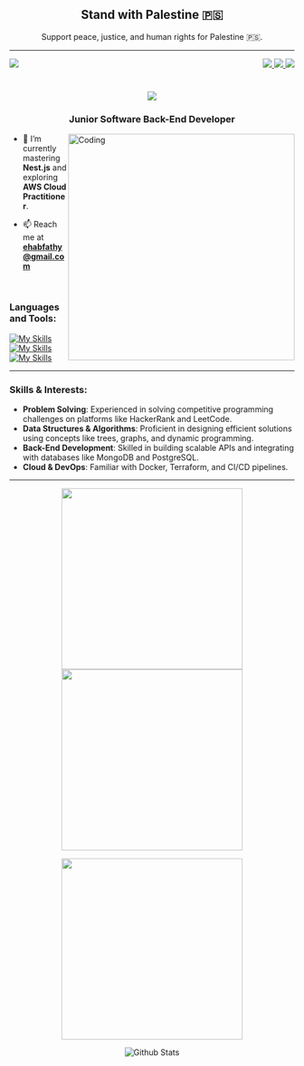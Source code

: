 <!-- Add "Stand with Palestine" message and flag -->
<div align="center">
    <h2>Stand with Palestine 🇵🇸</h2>
    <p>Support peace, justice, and human rights for Palestine 🇵🇸.</p>
</div>

---

<div>
    <!-- visitors section -->
    <img align="left" src="https://visitor-badge.laobi.icu/badge?page_id=ehabfathy.ehabfathy"/>
    <!-- connection section -->
    <div align="right">
        <!-- LinkedIn -->
        <a href="https://linkedin.com/in/ehabfathy">
            <img src="https://img.shields.io/badge/-LinkedIn-0e76a8?style=flat-square&logo=Linkedin&logoColor=white"/>
        </a>
        <!-- Instagram -->
        <a href="https://instagram.com/ehabfathy">
            <img src="https://img.shields.io/badge/-Instagram-e4405f?style=flat-square&logo=Instagram&logoColor=white"/>
        </a>
        <!-- Discord -->
        <a href="https://discordapp.com/users/ehabfathy">
            <img src="https://img.shields.io/badge/-Discord-3b5998?style=flat-square&logo=Discord&logoColor=white">
        </a>
    </div>
</div>

<h1 align="center">
    <a href="https://git.io/typing-svg">
        <img src="https://readme-typing-svg.herokuapp.com/?lines=Hello,There!;+This+is+Ehab+Fathy...;Nice+to+meet+you!&center=true&size=30">
    </a>
</h1>
<h3 align="center">Junior Software Back-End Developer</h3>
<img align="right" alt="Coding" width="400" src="https://cdn.dribbble.com/users/1162077/screenshots/3848914/programmer.gif">

- 🌱 I’m currently mastering **Nest.js** and exploring **AWS Cloud Practitioner**.

- 📫 Reach me at **ehabfathy@gmail.com**

<br>

<h3 align="left">Languages and Tools:</h3>

[![My Skills](https://skillicons.dev/icons?i=js,typescript,nodejs,expressjs,nestjs,mongodb)](https://skillicons.dev)  
[![My Skills](https://skillicons.dev/icons?i=postgresql,redis,docker,git,github,linux,vscode)](https://skillicons.dev)  
[![My Skills](https://skillicons.dev/icons?i=aws,terraform,sqlite)](https://skillicons.dev)

---

<h3 align="left">Skills & Interests:</h3>

- **Problem Solving**: Experienced in solving competitive programming challenges on platforms like HackerRank and LeetCode.  
- **Data Structures & Algorithms**: Proficient in designing efficient solutions using concepts like trees, graphs, and dynamic programming.  
- **Back-End Development**: Skilled in building scalable APIs and integrating with databases like MongoDB and PostgreSQL.  
- **Cloud & DevOps**: Familiar with Docker, Terraform, and CI/CD pipelines.

---

<div align="center">
    <p align="center">
        <img width=320 align="center" src="https://github-readme-streak-stats.herokuapp.com/?user=ehabfathy&theme=react&border=61dafb&hide_border=true"/>
        <img width=320 align="center" src="https://github-readme-stats.vercel.app/api?username=ehabfathy&theme=react&hide_border=true&show_icons=true"/>
    </p>
</div>

<div align="center">
    <p align="center">
        <img align="center" width=320 src="https://github-readme-stats.vercel.app/api/top-langs/?username=ehabfathy&title_color=61dafb&text_color=ffffff&icon_color=61dafb&bg_color=20232a&langs_count=8&layout=compact&border_color=61dafb&hide_border=true"/>
    </p>
</div>

<div align="center">
    <p align="center">
        <img src="https://raw.githubusercontent.com/mayhemantt/mayhemantt/Update/svg/Bottom.svg" alt="Github Stats" />
    </p>
</div>
